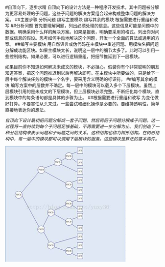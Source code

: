 #自顶向下，逐步求精
自顶向下的设计方法是一种程序开发技术，其中问题被分解为更容易处理的子问题，这些子问题的解决方案组合起来构成整体问题的解决方案。
##主要步骤
分析问题 
编写主要模块 
编写其余的模块 
根据需要进行重组和改写 
##分析问题
首先要理解问题，列出必须处理的信息。这些信息可能是问题中的数据。明确采用什么样的解决方案。如果是报表，明确要采用的格式。列出你对问题或信息的假设。思考如何手动地解决这个问题，开发一个全面的算法或通用的方案。
##编写主要模块
用自然语言或伪代码在主模块中重述问题。用模块名把问题分解成功能区块。如果主模块太长，说明这一层中的细节太多了。此时可以引用一些控制结构。如果必要，可以进行逻辑重组，把细节推延到下一层模块。

如果目前你不知道如何解决未成文的模块，不必担心。假装你有个非常聪明的朋友知道答案，把这个问题推迟到以后再解决即可。在主模块中所要做的，只是给下一层中每个解决任务的模块一个名字，要采用含义明确的标识符。
##编写其余的模块
编写方案中的层数并不确定。每一层中的模块可以载入多个下层模块。虽然上层模块引用的是未成文的下层模块，但上层模块必须完整。不断细化每个模块，直到模块中的每条语句都是具体的步骤为止。
##根据需要进行重组和改写
为变化做好打算。不要害怕从头来过。一些尝试和细化操作是必要的。要维持透明性，简单直接地表达你的想法。

*自顶向下设计最初把问题分解成一套子问题，然后再把子问题分解成子问题。这一过程将一直持续到每个子问题足够基础，不再需要进一步分解为止。我们创造了一种分层结构来表示问题和子问题之间的关系，这种结构也称为树形结构。在树形结构中，每一层中的模块都可以调用下层模块的服务。这些模块是算法的基本构件。*

![](lab08.jpg)


